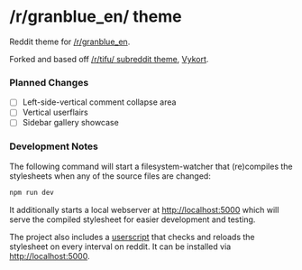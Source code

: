 # /r/granblue_en/ theme

Reddit theme for [/r/granblue_en][1].

Forked and based off [/r/tifu/ subreddit theme][2], [Vykort][3].

### Planned Changes
- [ ] Left-side-vertical comment collapse area
- [ ] Vertical userflairs
- [ ] Sidebar gallery showcase

### Development Notes
The following command will start a filesystem-watcher that (re)compiles the stylesheets when any of the source files are changed:

```sh
npm run dev
```

It additionally starts a local webserver at [http://localhost:5000][4] which will serve the compiled stylesheet for easier development and testing.

The project also includes a [userscript][5] that checks and reloads the stylesheet on every interval on reddit. It can be installed via [http://localhost:5000][4].

[1]: https://www.reddit.com/r/granblue_en/
[2]: https://github.com/PicturElements/tifu_css
[3]: https://www.reddit.com/r/vykort/
[4]: http://localhost:5000
[5]: https://github.com/r-granblue-en/theme/tree/master/contrib/theme-reloader.user.js
